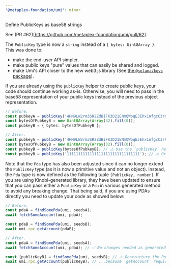 ```yaml
---
'@metaplex-foundation/umi': minor
---
```


Define PublicKeys as base58 strings

See (PR #62)[https://github.com/metaplex-foundation/umi/pull/62].

The `PublicKey` type is now a `string` instead of a `{ bytes: Uint8Array }`. This was done to:

- make the end-user API simpler.
- make public keys "pure" values that can easily be shared and logged.
- make Umi's API closer to the new web3.js library (See [the `@solana/keys` package](https://github.com/solana-labs/solana-web3.js/blob/6524b01189cd4917da62fe78a33fef58bd692986/packages/keys/src/base58.ts)).

If you are already using the `publicKey` helper to create public keys, your code should continue working as-is. Otherwise, you will need to pass in the base58 representation of your public keys instead of the previous object representation.

```ts
// Before.
const pubkeyA = publicKey('4HM9LW2rm3SR2ZdBiFK3D21ENmQWpqEJEhx1nfgcC3r9');
const bytesOfPubkeyB = new Uint8Array(Array(32).fill(0));
const pubkeyB = { bytes: bytesOfPubkeyB };

// After.
const pubkeyA = publicKey('4HM9LW2rm3SR2ZdBiFK3D21ENmQWpqEJEhx1nfgcC3r9'); // ✅ No changes needed.
const bytesOfPubkeyB = new Uint8Array(Array(32).fill(0));
const pubkeyB = publicKey(bytesOfPubkeyB); // ⚠️ Use the `publicKey` helper to convert to a `PublicKey` string.
const pubkeyB = publicKey('11111111111111111111111111111111'); // ⚠️ Or pass in the base58 string directly.
```

Note that the `Pda` type has also been adjusted since it can no longer extend the `PublicKey` type (as it is now a primitive value and not an object). Instead, the `Pda` type is now defined as the following tuple `[PublicKey, number]`. If you are using Kinobi-generated library, they have been updated to ensure that you can pass either a `PublicKey` or a `Pda` in various generated method to avoid any breaking change. That being said, if you are using PDAs directly you need to update your code as showed below:

```ts
// Before.
const pdaA = findSomePda(umi, seedsA);
await fetchSomeAccount(umi, pdaA);

const pdaB = findSomePda(umi, seedsB);
await umi.rpc.getAccount(pdaB);

// After.
const pdaA = findSomePda(umi, seedsA);
await fetchSomeAccount(umi, pdaA); // ✅ No changes needed as generated methods now accept PublicKey | Pda.

const [publicKeyB] = findSomePda(umi, seedsB); // ⚠️ Destructure the Pda to get the PublicKey...
await umi.rpc.getAccount(publicKeyB); // ...because `getAccount` requires a `PublicKey`.
```
